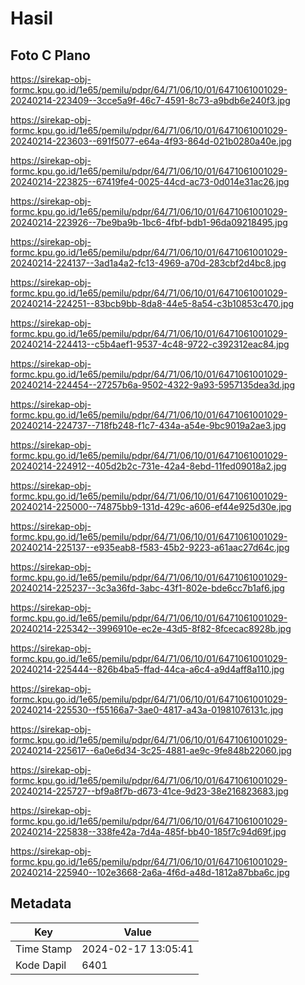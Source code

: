 # Hasil

## Foto C Plano

https://sirekap-obj-formc.kpu.go.id/1e65/pemilu/pdpr/64/71/06/10/01/6471061001029-20240214-223409--3cce5a9f-46c7-4591-8c73-a9bdb6e240f3.jpg

https://sirekap-obj-formc.kpu.go.id/1e65/pemilu/pdpr/64/71/06/10/01/6471061001029-20240214-223603--691f5077-e64a-4f93-864d-021b0280a40e.jpg

https://sirekap-obj-formc.kpu.go.id/1e65/pemilu/pdpr/64/71/06/10/01/6471061001029-20240214-223825--67419fe4-0025-44cd-ac73-0d014e31ac26.jpg

https://sirekap-obj-formc.kpu.go.id/1e65/pemilu/pdpr/64/71/06/10/01/6471061001029-20240214-223926--7be9ba9b-1bc6-4fbf-bdb1-96da09218495.jpg

https://sirekap-obj-formc.kpu.go.id/1e65/pemilu/pdpr/64/71/06/10/01/6471061001029-20240214-224137--3ad1a4a2-fc13-4969-a70d-283cbf2d4bc8.jpg

https://sirekap-obj-formc.kpu.go.id/1e65/pemilu/pdpr/64/71/06/10/01/6471061001029-20240214-224251--83bcb9bb-8da8-44e5-8a54-c3b10853c470.jpg

https://sirekap-obj-formc.kpu.go.id/1e65/pemilu/pdpr/64/71/06/10/01/6471061001029-20240214-224413--c5b4aef1-9537-4c48-9722-c392312eac84.jpg

https://sirekap-obj-formc.kpu.go.id/1e65/pemilu/pdpr/64/71/06/10/01/6471061001029-20240214-224454--27257b6a-9502-4322-9a93-5957135dea3d.jpg

https://sirekap-obj-formc.kpu.go.id/1e65/pemilu/pdpr/64/71/06/10/01/6471061001029-20240214-224737--718fb248-f1c7-434a-a54e-9bc9019a2ae3.jpg

https://sirekap-obj-formc.kpu.go.id/1e65/pemilu/pdpr/64/71/06/10/01/6471061001029-20240214-224912--405d2b2c-731e-42a4-8ebd-11fed09018a2.jpg

https://sirekap-obj-formc.kpu.go.id/1e65/pemilu/pdpr/64/71/06/10/01/6471061001029-20240214-225000--74875bb9-131d-429c-a606-ef44e925d30e.jpg

https://sirekap-obj-formc.kpu.go.id/1e65/pemilu/pdpr/64/71/06/10/01/6471061001029-20240214-225137--e935eab8-f583-45b2-9223-a61aac27d64c.jpg

https://sirekap-obj-formc.kpu.go.id/1e65/pemilu/pdpr/64/71/06/10/01/6471061001029-20240214-225237--3c3a36fd-3abc-43f1-802e-bde6cc7b1af6.jpg

https://sirekap-obj-formc.kpu.go.id/1e65/pemilu/pdpr/64/71/06/10/01/6471061001029-20240214-225342--3996910e-ec2e-43d5-8f82-8fcecac8928b.jpg

https://sirekap-obj-formc.kpu.go.id/1e65/pemilu/pdpr/64/71/06/10/01/6471061001029-20240214-225444--826b4ba5-ffad-44ca-a6c4-a9d4aff8a110.jpg

https://sirekap-obj-formc.kpu.go.id/1e65/pemilu/pdpr/64/71/06/10/01/6471061001029-20240214-225530--f55166a7-3ae0-4817-a43a-01981076131c.jpg

https://sirekap-obj-formc.kpu.go.id/1e65/pemilu/pdpr/64/71/06/10/01/6471061001029-20240214-225617--6a0e6d34-3c25-4881-ae9c-9fe848b22060.jpg

https://sirekap-obj-formc.kpu.go.id/1e65/pemilu/pdpr/64/71/06/10/01/6471061001029-20240214-225727--bf9a8f7b-d673-41ce-9d23-38e216823683.jpg

https://sirekap-obj-formc.kpu.go.id/1e65/pemilu/pdpr/64/71/06/10/01/6471061001029-20240214-225838--338fe42a-7d4a-485f-bb40-185f7c94d69f.jpg

https://sirekap-obj-formc.kpu.go.id/1e65/pemilu/pdpr/64/71/06/10/01/6471061001029-20240214-225940--102e3668-2a6a-4f6d-a48d-1812a87bba6c.jpg


## Metadata

| Key        | Value               |
| ---------- | ------------------- |
| Time Stamp | 2024-02-17 13:05:41 |
| Kode Dapil | 6401                |



